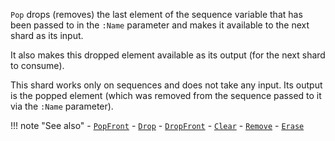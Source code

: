 `Pop` drops (removes) the last element of the sequence variable that has been passed to in the `:Name` parameter and makes it available to the next shard as its input.


It also makes this dropped element available as its output (for the next shard to consume).

This shard works only on sequences and does not take any input. Its output is the popped element (which was removed from the sequence passed to it via the `:Name` parameter).

!!! note "See also"
    - [`PopFront`](../PopFront)
    - [`Drop`](../Drop)
    - [`DropFront`](../DropFront)
    - [`Clear`](../Clear)
    - [`Remove`](../Remove)
    - [`Erase`](../Erase)
   
